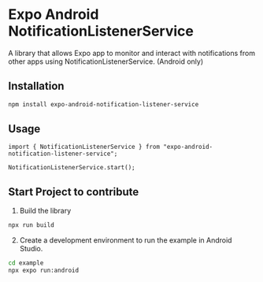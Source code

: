 # Expo Android NotificationListenerService

A library that allows Expo app to monitor and interact with notifications from other apps using NotificationListenerService. (Android only)

## Installation

```bash
npm install expo-android-notification-listener-service
```

## Usage

```tsx
import { NotificationListenerService } from "expo-android-notification-listener-service";

NotificationListenerService.start();
```

## Start Project to contribute

1. Build the library

```bash
npx run build
```

2. Create a development environment to run the example in Android Studio.

```bash
cd example
npx expo run:android
```
